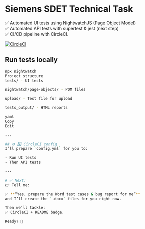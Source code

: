 # Siemens SDET Technical Task

✅ Automated UI tests using NightwatchJS (Page Object Model)  
✅ Automated API tests with supertest & jest (next step)  
✅ CI/CD pipeline with CircleCI.

[![CircleCI](https://circleci.com/gh/gerges/siemens-sdet-task.svg?style=shield)](https://circleci.com/gh/gerges/siemens-sdet-task)

## Run tests locally
```bash
npx nightwatch
Project structure
tests/ - UI tests

nightwatch/page-objects/ - POM files

upload/ - Test file for upload

tests_output/ - HTML reports

yaml
Copy
Edit

---

## ⚙️ 4️⃣ CircleCI config
I’ll prepare `config.yml` for you to:

- Run UI tests
- Then API tests

---

# ✅ Next:
👉 Tell me:

✅ **“Yes, prepare the Word test cases & bug report for me”**  
and I’ll create the `.docx` files for you right now.

Then we’ll tackle:
✅ CircleCI + README badge.  

Ready? 💪
